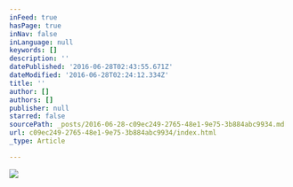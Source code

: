 ```yaml
---
inFeed: true
hasPage: true
inNav: false
inLanguage: null
keywords: []
description: ''
datePublished: '2016-06-28T02:43:55.671Z'
dateModified: '2016-06-28T02:24:12.334Z'
title: ''
author: []
authors: []
publisher: null
starred: false
sourcePath: _posts/2016-06-28-c09ec249-2765-48e1-9e75-3b884abc9934.md
url: c09ec249-2765-48e1-9e75-3b884abc9934/index.html
_type: Article

---
```

![](https://the-grid-user-content.s3-us-west-2.amazonaws.com/39dfc2a6-62af-4cfa-a617-c1074bbf54be.jpg)